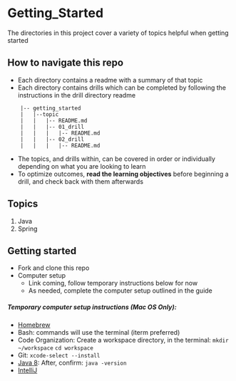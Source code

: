 # Getting_Started

The directories in this project cover a variety of topics helpful when getting started

## How to navigate this repo

- Each directory contains a readme with a summary of that topic
- Each directory contains drills which can be completed by following the instructions in the drill directory readme 

```
    |-- getting_started
    |   |--topic
    |   |   |-- README.md
    |   |   |-- 01_drill
    |   |   |   |-- README.md
    |   |   |-- 02_drill
    |   |   |   |-- README.md

```

- The topics, and drills within, can be covered in order or individually depending on what you are looking to learn
- To optimize outcomes, **read the learning objectives** before beginning a drill, and check back with them afterwards


## Topics

1. Java 
1. Spring 
    
## Getting started

- Fork and clone this repo
- Computer setup
    - Link coming, follow temporary instructions below for now
    - As needed, complete the computer setup outlined in the guide 
    

##### Temporary computer setup instructions (Mac OS Only): 
- [Homebrew](https://brew.sh/)
- Bash: commands will use the terminal (iterm preferred)
- Code Organization: 
    Create a workspace directory, in the terminal:
    `mkdir ~/workspace`
    `cd workspace`
- Git:
    `xcode-select --install`
- [Java 8](https://www.oracle.com/technetwork/java/javase/downloads/jdk8-downloads-2133151.html):
    After, confirm:  `java -version`
- [IntelliJ](https://www.jetbrains.com/idea/)
    
        
        


